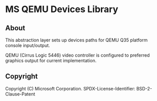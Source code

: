 # MS QEMU Devices Library

## About

This abstraction layer sets up devices paths for QEMU Q35 platform console input/output.

QEMU (Cirrus Logic 5446) video controller is configured to preferred graphics output for current implementation.

## Copyright

Copyright (C) Microsoft Corporation.
SPDX-License-Identifier: BSD-2-Clause-Patent
